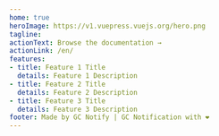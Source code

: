 ```yaml
---
home: true
heroImage: https://v1.vuepress.vuejs.org/hero.png
tagline: 
actionText: Browse the documentation →
actionLink: /en/
features:
- title: Feature 1 Title
  details: Feature 1 Description
- title: Feature 2 Title
  details: Feature 2 Description
- title: Feature 3 Title
  details: Feature 3 Description
footer: Made by GC Notify | GC Notification with ❤️
---
```

